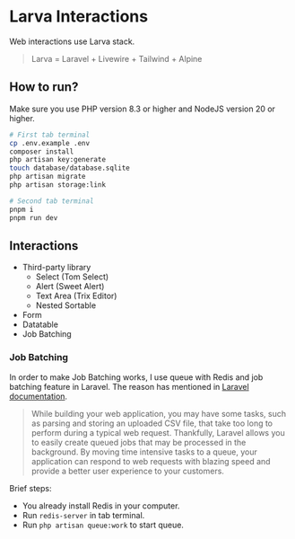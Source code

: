 # Larva Interactions

Web interactions use Larva stack.

> Larva = Laravel + Livewire + Tailwind + Alpine

## How to run?

Make sure you use PHP version 8.3 or higher and NodeJS version 20 or higher.

```bash
# First tab terminal
cp .env.example .env
composer install
php artisan key:generate
touch database/database.sqlite
php artisan migrate
php artisan storage:link
```

```bash
# Second tab terminal
pnpm i
pnpm run dev
```

## Interactions

- Third-party library
    - Select (Tom Select)
    - Alert (Sweet Alert)
    - Text Area (Trix Editor)
    - Nested Sortable
- Form
- Datatable
- Job Batching

### Job Batching

In order to make Job Batching works, I use queue with Redis and job batching feature in Laravel. The reason has mentioned in [Laravel documentation](https://laravel.com/docs/11.x/queues#introduction).

> While building your web application, you may have some tasks, such as parsing and storing an uploaded CSV file, that take too long to perform during a typical web request. Thankfully, Laravel allows you to easily create queued jobs that may be processed in the background. By moving time intensive tasks to a queue, your application can respond to web requests with blazing speed and provide a better user experience to your customers.

Brief steps:

- You already install Redis in your computer.
- Run `redis-server` in tab terminal.
- Run `php artisan queue:work` to start queue.
